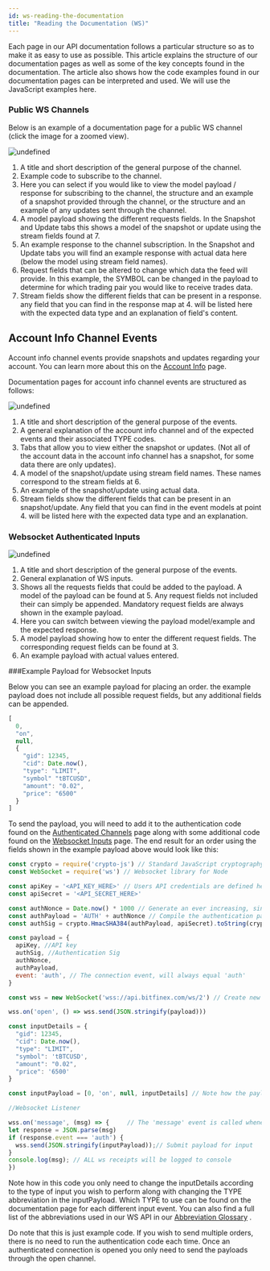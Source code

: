 ```yaml
---
id: ws-reading-the-documentation
title: "Reading the Documentation (WS)"
---
```


Each page in our API documentation follows a particular structure so as to make it as easy to use as possible. This article explains the structure of our documentation pages as well as some of the key concepts found in the documentation. The article also shows how the code examples found in our documentation pages can be interpreted and used. We will use the JavaScript examples here.

### Public WS Channels

Below is an example of a documentation page for a public WS channel (click the image for a zoomed view).


![undefined](https://files.readme.io/a460893-WS_public_trades_example.png)


1. A title and short description of the general purpose of the channel.
2. Example code to subscribe to the channel.
3. Here you can select if you would like to view the model payload / response for subscribing to the channel, the structure and an example of a snapshot provided through the channel, or the structure and an example of any updates sent through the channel.
4. A model payload showing the different requests fields. In the Snapshot and Update tabs this shows a model of the snapshot or update using the stream fields found at 7.
5. An example response to the channel subscription. In the Snapshot and Update tabs you will find an example response with actual data here (below the model using stream field names).
6. Request fields that can be altered to change which data the feed will provide. In this example, the SYMBOL can be changed in the payload to determine for which trading pair you would like to receive trades data.
7. Stream fields show the different fields that can be present in a response. any field that you can find in the response map at 4. will be listed here with the expected data type and an explanation of field's content.

## Account Info Channel Events

Account info channel events provide snapshots and updates regarding your account. You can learn more about this on the [Account Info](ref:ws-auth-account-info) page.

Documentation pages for account info channel events are structured as follows:


![undefined](https://files.readme.io/9855566-WS_Trades_Account_info_example.png)


1. A title and short description of the general purpose of the events.
2. A general explanation of the account info channel and of the expected events and their associated TYPE codes.
3. Tabs that allow you to view either the snapshot or updates. (Not all of the account data in the account info channel has a snapshot, for some data there are only updates).
4. A model of the snapshot/update using stream field names. These names correspond to the stream fields at 6.
5. An example of the snapshot/update using actual data.
6. Stream fields show the different fields that can be present in an snapshot/update. Any field that you can find in the event models at point 4. will be listed here with the expected data type and an explanation.

### Websocket Authenticated Inputs


![undefined](https://files.readme.io/6424b4d-WS_Inputs.jpg)


1. A title and short description of the general purpose of the events.
2. General explanation of WS inputs.
3. Shows all the requests fields that could be added to the payload. A model of the payload can be found at 5. Any request fields not included their can simply be appended. Mandatory request fields are always shown in the example payload.
4. Here you can switch between viewing the payload model/example and the expected response.
5. A model payload showing how to enter the different request fields. The corresponding request fields can be found at 3.
6. An example payload with actual values entered.

###Example Payload for Websocket Inputs

Below you can see an example payload for placing an order. the example payload does not include all possible request fields, but any additional fields can be appended.

```javascript
[
  0,
  "on",
  null,
  {
    "gid": 12345,
    "cid": Date.now(),
    "type": "LIMIT",
    "symbol" "tBTCUSD",
    "amount": "0.02",
    "price": "6500"
  }
]
```

To send the payload, you will need to add it to the authentication code found on the [Authenticated Channels](doc:ws-auth) page along with some additional code found on the [Websocket Inputs](ref:ws-auth-input) page. The end result for an order using the fields shown in the example payload above would look like this:

```javascript
const crypto = require('crypto-js') // Standard JavaScript cryptography library
const WebSocket = require('ws') // Websocket library for Node

const apiKey = '<API_KEY_HERE>' // Users API credentials are defined here
const apiSecret = '<API_SECRET_HERE>'

const authNonce = Date.now() * 1000 // Generate an ever increasing, single use value. (a timestamp satisfies this criteria)
const authPayload = 'AUTH' + authNonce // Compile the authentication payload, this is simply the string 'AUTH' prepended to the nonce value
const authSig = crypto.HmacSHA384(authPayload, apiSecret).toString(crypto.enc.Hex) // The authentication payload is hashed using the private key, the resulting hash is output as a hexadecimal string

const payload = {
  apiKey, //API key
  authSig, //Authentication Sig
  authNonce, 
  authPayload,
  event: 'auth', // The connection event, will always equal 'auth'
}

const wss = new WebSocket('wss://api.bitfinex.com/ws/2') // Create new Websocket

wss.on('open', () => wss.send(JSON.stringify(payload)))

const inputDetails = {
  "gid": 12345,
  "cid": Date.now(),
  "type": "LIMIT",
  "symbol": 'tBTCUSD',
  "amount": "0.02",
  "price": '6500'
}

const inputPayload = [0, 'on', null, inputDetails] // Note how the payload is constructed here. It consists of an array starting with the CHANNEL_ID, TYPE, and PLACEHOLDER and is followed by the inputDetails object.

//Websocket Listener

wss.on('message', (msg) => {     // The 'message' event is called whenever the ws recieves ANY message
let response = JSON.parse(msg)
if (response.event === 'auth') {
  wss.send(JSON.stringify(inputPayload));// Submit payload for input
}
console.log(msg); // ALL ws receipts will be logged to console
})
```

Note how in this code you only need to change the inputDetails according to the type of input you wish to perform along with changing the TYPE abbreviation in the inputPayload. Which TYPE to use can be found on the documentation page for each different input event. You can also find a full list of the abbreviations used in our WS API in our [Abbreviation Glossary](doc:abbreviations-glossary) .

Do note that this is just example code. If you wish to send multiple orders, there is no need to run the authentication code each time. Once an authenticated connection is opened you only need to send the payloads through the open channel.
